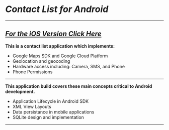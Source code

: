 # _Contact List for Android_
----

_[For the iOS Version Click Here ](https://github.com/HarryDulaney/Contact-List-iOS)_
----
**This is a contact list application which implements:**

 -  Google Maps SDK and Google Cloud Platform
 -  Geolocation and geocoding
 -  Hardware access including: Camera, SMS, and Phone  
 -  Phone Permissions
 ----
**This application build covers these main concepts critical to Android development.**
 - Application Lifecycle in Android SDK
 - XML View Layouts
 - Data persistance in mobile applications
 - SQLite design and implementation
 
 ----


